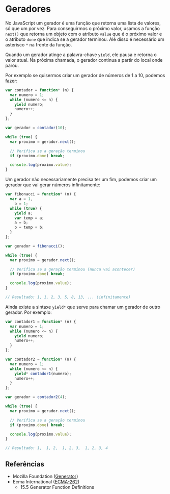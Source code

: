 # Geradores

No JavaScript um gerador é uma função que retorna uma lista de valores, só que
um por vez. Para conseguirmos o próximo valor, usamos a função `next()` que
retorna um objeto com o atributo `value` que é o próximo valor e o atributo
`done` que indica se a gerador terminou. Alé disso é necessário um asterisco `*`
na frente da função.

Quando um gerador atinge a palavra-chave `yield`, ele pausa e retorna o valor
atual. Na próxima chamada, o gerador continua a partir do local onde parou.

Por exemplo se quisermos criar um gerador de números de 1 a 10, podemos fazer:

```javascript
var contador = function* (n) {
  var numero = 1;
  while (numero <= n) {
    yield numero;
    numero++;
  }
};

var gerador = contador(10);

while (true) {
  var proximo = gerador.next();

  // Verifica se a geração terminou
  if (proximo.done) break;

  console.log(proximo.value);
}
```

Um gerador não necessariamente precisa ter um fim, podemos criar um gerador que
vai gerar números infinitamente:

```javascript
var fibonacci = function* (n) {
  var a = 1,
    b = 1;
  while (true) {
    yield a;
    var temp = a;
    a = b;
    b = temp + b;
  }
};

var gerador = fibonacci();

while (true) {
  var proximo = gerador.next();

  // Verifica se a geração terminou (nunca vai acontecer)
  if (proximo.done) break;

  console.log(proximo.value);
}

// Resultado: 1, 1, 2, 3, 5, 8, 13, ... (infinitamente)
```

Ainda existe a sintaxe `yield*` que serve para chamar um gerador de outro
gerador. Por exemplo:

```javascript
var contador1 = function* (n) {
  var numero = 1;
  while (numero <= n) {
    yield numero;
    numero++;
  }
};

var contador2 = function* (n) {
  var numero = 1;
  while (numero <= n) {
    yield* contador1(numero);
    numero++;
  }
};

var gerador = contador2(4);

while (true) {
  var proximo = gerador.next();

  // Verifica se a geração terminou
  if (proximo.done) break;

  console.log(proximo.value);
}

// Resultado: 1,  1, 2,  1, 2, 3,  1, 2, 3, 4
```

## Referências

- Mozilla Foundation
  ([Generator](https://developer.mozilla.org/pt-BR/docs/Web/JavaScript/Reference/Global_Objects/Generator))
- Ecma International ([ECMA-262](https://tc39.es/ecma262))
  - 15.5 Generator Function Definitions
